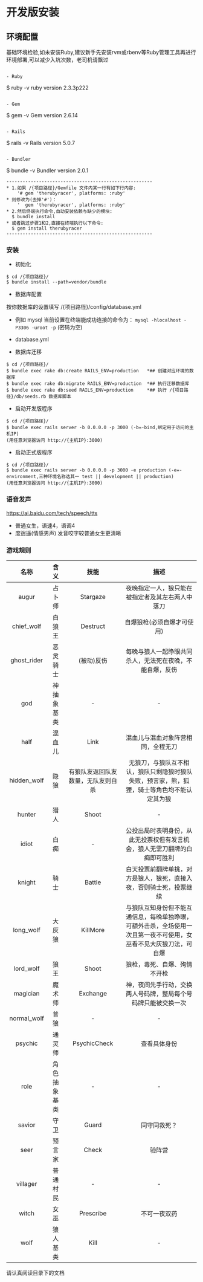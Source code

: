 # 开发版安装

## 环境配置

基础环境检验,如未安装Ruby,建议新手先安装rvm或rbenv等Ruby管理工具再进行环境部署,可以减少入坑次数，老司机请飘过
```

- Ruby

```
$ ruby -v
ruby version 2.3.3p222
 ```

- Gem

```
$ gem -v
Gem version 2.6.14
```

- Rails

```
$ rails -v
Rails version 5.0.7
```

- Bundler

```
$ bundle -v
Bundler version 2.0.1
```
------------------------------------------------------
* 1.如果 /{项目路径}/Gemfile 文件内某一行有如下行内容:
    '# gem 'therubyracer', platforms: :ruby'
* 则修改为(去掉'#')：
    '  gem 'therubyracer', platforms: :ruby'  
* 2.然后终端执行命令,自动安装依赖与缺少的模块:
  $ bundle install
* 或者跳过步骤1和2,直接在终端执行以下命令:
  $ gem install therubyracer
------------------------------------------------------
```

### 安装

- 初始化

```
$ cd /{项目路径}/
$ bundle install --path=vendor/bundle
```

- 数据库配置

按你数据库的设置填写 /{项目路径}/config/database.yml

* 例如 mysql 当前设置在终端能成功连接的命令为： `mysql -hlocalhost -P3306 -uroot -p` (密码为空)
* database.yml


* 数据库迁移

```
$ cd /{项目路径}/
$ bundle exec rake db:create RAILS_ENV=production   *## 创建对应环境的数据库
$ bundle exec rake db:migrate RAILS_ENV=production  *## 执行迁移数据库
$ bundle exec rake db:seed RAILS_ENV=production     *## 执行 /{项目路径}/db/seeds.rb 数据库脚本
```

* 启动开发版程序

```
$ cd /{项目路径}/
$ bundle exec rails server -b 0.0.0.0 -p 3000 (-b=-bind,绑定用于访问的主机IP)
(用任意浏览器访问 http://{主机IP}:3000)
```

* 启动正式版程序

```
$ cd /{项目路径}/
$ bundle exec rails server -b 0.0.0.0 -p 3000 -e production (-e=-environment,三种环境名称选其一 test || development || production)
(用任意浏览器访问 http://{主机IP}:3000)
```

### 语音发声

https://ai.baidu.com/tech/speech/tts
* 普通女生，语速4，语调4
* 度逍遥(情感男声) 发音咬字较普通女生更清晰


### 游戏规则

名称|含义|技能|描述
:----:|:----:|:----:|:----:
augur|占卜师|Stargaze|夜晚指定一人，狼只能在被指定者及其左右两人中落刀
chief_wolf|白狼王|Destruct|自爆狼枪(必须自爆才可使用)
ghost_rider|恶灵骑士|(被动)反伤|每晚与狼人一起睁眼共同杀人，无法死在夜晚，不能自爆，反伤
god|神抽象基类|-|-
half|混血儿|Link|混血儿与混血对象阵营相同，全程无刀
hidden_wolf|隐狼|有狼队友返回队友数量，无队友则自杀|无狼刀，与狼队互不相认，狼队只剩隐狼时狼队失败，预言家，熊，狐狸，骑士等角色均不能认定其为狼
hunter|猎人|Shoot|-
idiot|白痴|-|公投出局时表明身份，从此无投票权但有发言机会，狼人无需刀翻牌的白痴即可胜利
knight|骑士|Battle|白天投票前翻牌单挑，对方是狼人，狼死，直接入夜，否则骑士死，投票继续
long_wolf|大灰狼|KillMore|与狼队互知身份但不能互通信息，每晚单独睁眼，可额外击杀，全场使用一次且第一夜不可使用，女巫看不见大灰狼刀法，可自爆
lord_wolf|狼王|Shoot|狼枪，毒死、自爆、殉情不开枪
magician|魔术师|Exchange|神，夜间先手行动，交换两人号码牌，整局每个号码牌只能被交换一次
normal_wolf|普狼|-|-
psychic|通灵师|PsychicCheck|查看具体身份
role|角色抽象基类|-|-
savior|守卫|Guard|同守同救死？
seer|预言家|Check|验阵营
villager|普通村民|-|-
witch|女巫|Prescribe|不可一夜双药
wolf|狼人基类|Kill|-


请认真阅读目录下的文档

